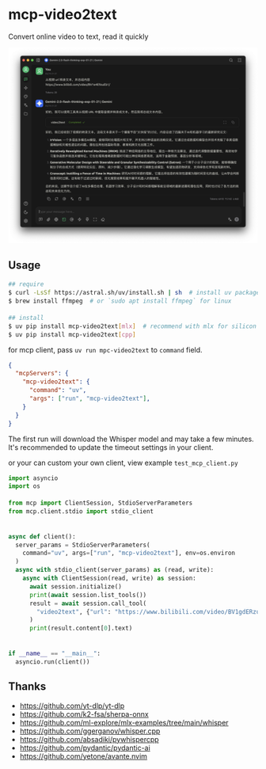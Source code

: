 # mcp-video2text

Convert online video to text, read it quickly

![screenshoot](https://raw.githubusercontent.com/yanyaoer/mcp-video2text/refs/heads/main/screenshoot/example.png)

## Usage

```bash
## require
$ curl -LsSf https://astral.sh/uv/install.sh | sh  # install uv package manager
$ brew install ffmpeg  # or `sudo apt install ffmpeg` for linux

## install
$ uv pip install mcp-video2text[mlx]  # recommend with mlx for silicon machine
$ uv pip install mcp-video2text[cpp]  
```

for mcp client, pass `uv run mpc-video2text` to `command` field.

```json
{
  "mcpServers": {
    "mcp-video2text": {
      "command": "uv",
      "args": ["run", "mcp-video2text"],
    }
  }
}
```

The first run will download the Whisper model and may take a few minutes.  
It's recommended to update the timeout settings in your client.

or your can custom your own client, view example `test_mcp_client.py`

```python
import asyncio
import os

from mcp import ClientSession, StdioServerParameters
from mcp.client.stdio import stdio_client


async def client():
  server_params = StdioServerParameters(
    command="uv", args=["run", "mcp-video2text"], env=os.environ
  )
  async with stdio_client(server_params) as (read, write):
    async with ClientSession(read, write) as session:
      await session.initialize()
      print(await session.list_tools())
      result = await session.call_tool(
        "video2text", {"url": "https://www.bilibili.com/video/BV1gdERzuEYB/"}
      )
      print(result.content[0].text)


if __name__ == "__main__":
  asyncio.run(client())
```

## Thanks
- https://github.com/yt-dlp/yt-dlp
- https://github.com/k2-fsa/sherpa-onnx
- https://github.com/ml-explore/mlx-examples/tree/main/whisper
- https://github.com/ggerganov/whisper.cpp
- https://github.com/absadiki/pywhispercpp
- https://github.com/pydantic/pydantic-ai
- https://github.com/yetone/avante.nvim
